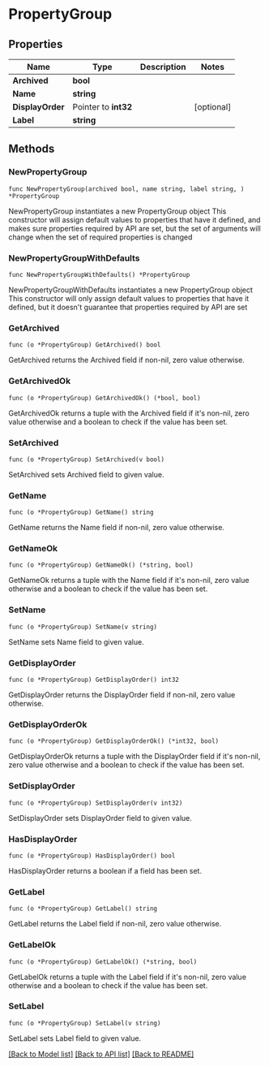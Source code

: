 # PropertyGroup

## Properties

Name | Type | Description | Notes
------------ | ------------- | ------------- | -------------
**Archived** | **bool** |  | 
**Name** | **string** |  | 
**DisplayOrder** | Pointer to **int32** |  | [optional] 
**Label** | **string** |  | 

## Methods

### NewPropertyGroup

`func NewPropertyGroup(archived bool, name string, label string, ) *PropertyGroup`

NewPropertyGroup instantiates a new PropertyGroup object
This constructor will assign default values to properties that have it defined,
and makes sure properties required by API are set, but the set of arguments
will change when the set of required properties is changed

### NewPropertyGroupWithDefaults

`func NewPropertyGroupWithDefaults() *PropertyGroup`

NewPropertyGroupWithDefaults instantiates a new PropertyGroup object
This constructor will only assign default values to properties that have it defined,
but it doesn't guarantee that properties required by API are set

### GetArchived

`func (o *PropertyGroup) GetArchived() bool`

GetArchived returns the Archived field if non-nil, zero value otherwise.

### GetArchivedOk

`func (o *PropertyGroup) GetArchivedOk() (*bool, bool)`

GetArchivedOk returns a tuple with the Archived field if it's non-nil, zero value otherwise
and a boolean to check if the value has been set.

### SetArchived

`func (o *PropertyGroup) SetArchived(v bool)`

SetArchived sets Archived field to given value.


### GetName

`func (o *PropertyGroup) GetName() string`

GetName returns the Name field if non-nil, zero value otherwise.

### GetNameOk

`func (o *PropertyGroup) GetNameOk() (*string, bool)`

GetNameOk returns a tuple with the Name field if it's non-nil, zero value otherwise
and a boolean to check if the value has been set.

### SetName

`func (o *PropertyGroup) SetName(v string)`

SetName sets Name field to given value.


### GetDisplayOrder

`func (o *PropertyGroup) GetDisplayOrder() int32`

GetDisplayOrder returns the DisplayOrder field if non-nil, zero value otherwise.

### GetDisplayOrderOk

`func (o *PropertyGroup) GetDisplayOrderOk() (*int32, bool)`

GetDisplayOrderOk returns a tuple with the DisplayOrder field if it's non-nil, zero value otherwise
and a boolean to check if the value has been set.

### SetDisplayOrder

`func (o *PropertyGroup) SetDisplayOrder(v int32)`

SetDisplayOrder sets DisplayOrder field to given value.

### HasDisplayOrder

`func (o *PropertyGroup) HasDisplayOrder() bool`

HasDisplayOrder returns a boolean if a field has been set.

### GetLabel

`func (o *PropertyGroup) GetLabel() string`

GetLabel returns the Label field if non-nil, zero value otherwise.

### GetLabelOk

`func (o *PropertyGroup) GetLabelOk() (*string, bool)`

GetLabelOk returns a tuple with the Label field if it's non-nil, zero value otherwise
and a boolean to check if the value has been set.

### SetLabel

`func (o *PropertyGroup) SetLabel(v string)`

SetLabel sets Label field to given value.



[[Back to Model list]](../README.md#documentation-for-models) [[Back to API list]](../README.md#documentation-for-api-endpoints) [[Back to README]](../README.md)


